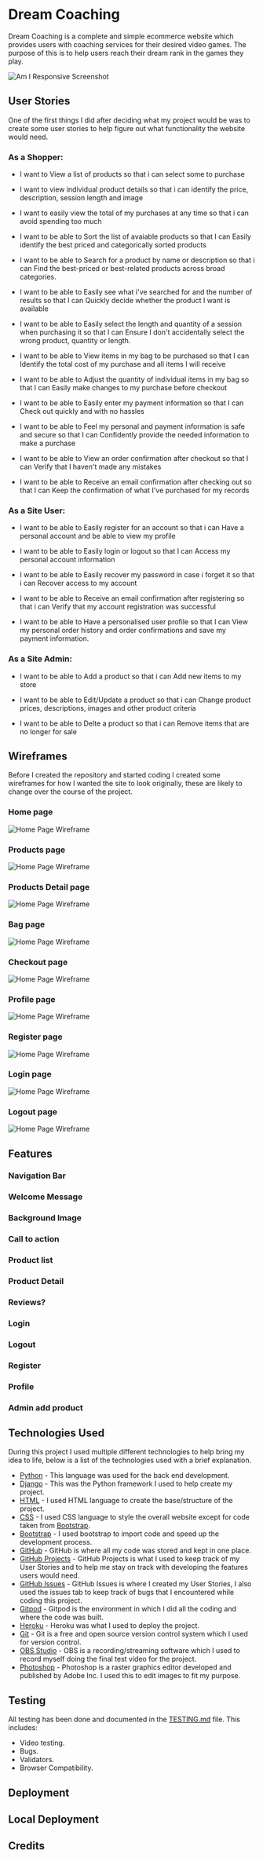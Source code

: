 # Dream Coaching
Dream Coaching  is a complete and simple ecommerce website which provides users with coaching services for their desired video games. The purpose of this is to help users reach their dream rank in the games they play.

![Am I Responsive Screenshot]()

## User Stories
One of the first things I did after deciding what my project would be was to create some user stories to help figure out what functionality the website would need.

### As a Shopper:
- I want to View a list of products so that i can select some to purchase

- I want to view individual product details so that i can identify the price, description, session length and image

- I want to easily view the total of my purchases at any time so that i can avoid spending too much

- I want to be able to Sort the list of avaiable products so that I can Easily identify the best priced and categorically sorted products

- I want to be able to Search for a product by name or description so that i can Find the best-priced or best-related products across broad categories.

- I want to be able to Easily see what i've searched for and the number of results so that I can Quickly decide whether the product I want is available

- I want to be able to Easily select the length and quantity of a session when purchasing it so that I can Ensure I don't accidentally select the wrong product, quantity or length.

- I want to be able to View items in my bag to be purchased so that I can Identify the total cost of my purchase and all items I will receive

- I want to be able to Adjust the quantity of individual items in my bag so that I can Easily make changes to my purchase before checkout

- I want to be able to Easily enter my payment information so that I can Check out quickly and with no hassles

- I want to be able to Feel my personal and payment information is safe and secure so that I can Confidently provide the needed information to make a purchase

- I want to be able to View an order confirmation after checkout so that I can Verify that I haven't made any mistakes

- I want to be able to Receive an email confirmation after checking out so that I can Keep the confirmation of what I've purchased for my records

### As a Site User:
- I want to be able to Easily register for an account so that i can Have a personal account and be able to view my profile

- I want to be able to Easily login or logout so that I can Access my personal account information

- I want to be able to Easily recover my password in case i forget it so that i can Recover access to my account

- I want to be able to Receive an email confirmation after registering so that i can Verify that my account registration was successful

- I want to be able to Have a personalised user profile so that I can View my personal order history and order confirmations and save my payment information.

### As a Site Admin:
- I want to be able to Add a product so that i can Add new items to my store

- I want to be able to Edit/Update a product so that i can Change product prices, descriptions, images and other product criteria

- I want to be able to Delte a product so that i can Remove items that are no longer for sale

## Wireframes
Before I created the repository and started coding I created some wireframes for how I wanted the site to look originally, these are likely to change over the course of the project.

### Home page
![Home Page Wireframe](documentation/readme/wireframes/home.png)
### Products page
![Home Page Wireframe](documentation/readme/wireframes/products.png)
### Products Detail page
![Home Page Wireframe](documentation/readme/wireframes/product-detail.png)
### Bag page
![Home Page Wireframe](documentation/readme/wireframes/bag.png)
### Checkout page
![Home Page Wireframe](documentation/readme/wireframes/checkout.png)
### Profile page
![Home Page Wireframe](documentation/readme/wireframes/profile.png)
### Register page
![Home Page Wireframe](documentation/readme/wireframes/register.png)
### Login page
![Home Page Wireframe](documentation/readme/wireframes/login.png)
### Logout page
![Home Page Wireframe](documentation/readme/wireframes/logout.png)

## Features

### Navigation Bar
### Welcome Message
### Background Image
### Call to action
### Product list
### Product Detail
### Reviews?
### Login
### Logout
### Register
### Profile
### Admin add product

## Technologies Used
During this project I used multiple different technologies to help bring my idea to life, below is a list of the technologies used with a brief explanation.
* [Python](https://wiki.python.org/moin/FrontPage) - This language was used for the back end development.
* [Django](https://www.djangoproject.com/) - This was the Python framework I used to help create my project.
* [HTML](https://en.wikipedia.org/wiki/HTML) - I used HTML language to create the base/structure of the project.
* [CSS](https://en.wikipedia.org/wiki/CSS) - I used CSS language to style the overall website except for code taken from [Bootstrap](https://getbootstrap.com/).
* [Bootstrap](https://getbootstrap.com/) - I used bootstrap to import code and speed up the development process.
* [GitHub](https://github.com/) - GitHub is where all my code was stored and kept in one place.
* [GitHub Projects]() - GitHub Projects is what I used to keep track of my User Stories and to help me stay on track with developing the features users would need.
* [GitHub Issues]() - GitHub Issues is where I created my User Stories, I also used the issues tab to keep track of bugs that I encountered while coding this project.
* [Gitpod](https://www.gitpod.io/) - Gitpod is the environment in which I did all the coding and where the code was built.
* [Heroku](https://www.heroku.com) - Heroku was what I used to deploy the project.
* [Git](https://git-scm.com/) - Git is a free and open source version control system which I used for version control.
* [OBS Studio](https://obsproject.com/) - OBS is a recording/streaming software which I used to record myself doing the final test video for the project.
* [Photoshop](https://www.adobe.com/uk/products/photoshop.html) - Photoshop is a raster graphics editor developed and published by Adobe Inc. I used this to edit images to fit my purpose.

## Testing
All testing has been done and documented in the [TESTING.md](TESTING.md) file. 
This includes: 
* Video testing.
* Bugs.
* Validators.
* Browser Compatibility.

## Deployment

## Local Deployment

## Credits